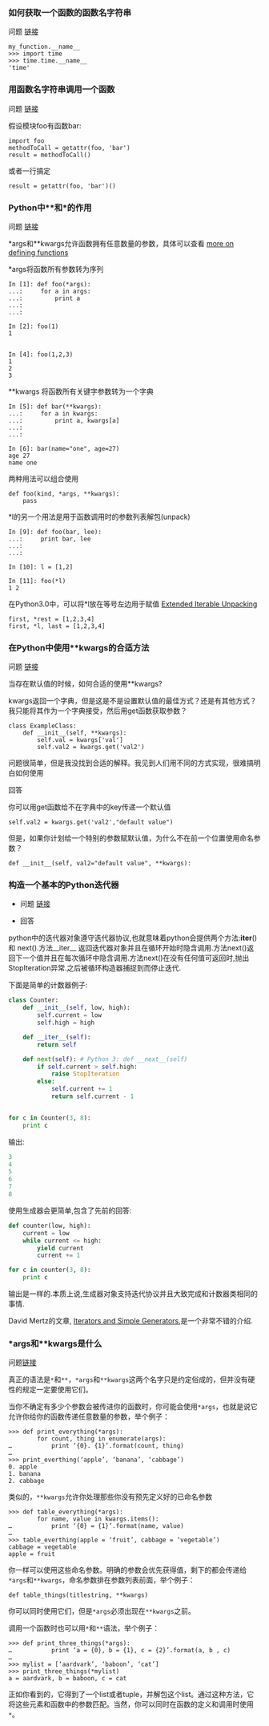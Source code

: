 
### 如何获取一个函数的函数名字符串

问题 [链接](http://stackoverflow.com/questions/251464/how-to-get-the-function-name-as-string-in-python)

    my_function.__name__
    >>> import time
    >>> time.time.__name__
    'time'
### 用函数名字符串调用一个函数

问题 [链接](http://stackoverflow.com/questions/3061/calling-a-function-from-a-string-with-the-functions-name-in-python)

假设模块foo有函数bar:

    import foo
    methodToCall = getattr(foo, 'bar')
    result = methodToCall()

或者一行搞定

    result = getattr(foo, 'bar')()


### Python中**和*的作用

问题  [链接](http://stackoverflow.com/questions/36901/what-does-double-star-and-star-do-for-python-parameters)


*args和**kwargs允许函数拥有任意数量的参数，具体可以查看 [more on defining functions](http://docs.python.org/dev/tutorial/controlflow.html#more-on-defining-functions)

*args将函数所有参数转为序列

    In [1]: def foo(*args):
    ...:     for a in args:
    ...:         print a
    ...:
    ...:

    In [2]: foo(1)
    1


    In [4]: foo(1,2,3)
    1
    2
    3

**kwargs 将函数所有关键字参数转为一个字典

    In [5]: def bar(**kwargs):
    ...:     for a in kwargs:
    ...:         print a, kwargs[a]
    ...:
    ...:

    In [6]: bar(name="one", age=27)
    age 27
    name one

两种用法可以组合使用

    def foo(kind, *args, **kwargs):
        pass

*l的另一个用法是用于函数调用时的参数列表解包(unpack)

    In [9]: def foo(bar, lee):
    ...:     print bar, lee
    ...:
    ...:

    In [10]: l = [1,2]

    In [11]: foo(*l)
    1 2

在Python3.0中，可以将*l放在等号左边用于赋值  [Extended Iterable Unpacking](http://www.python.org/dev/peps/pep-3132/)

    first, *rest = [1,2,3,4]
    first, *l, last = [1,2,3,4]

### 在Python中使用**kwargs的合适方法

问题 [链接](http://stackoverflow.com/questions/1098549/proper-way-to-use-kwargs-in-python)

当存在默认值的时候，如何合适的使用**kwargs?

kwargs返回一个字典，但是这是不是设置默认值的最佳方式？还是有其他方式？我只能将其作为一个字典接受，然后用get函数获取参数？

    class ExampleClass:
        def __init__(self, **kwargs):
            self.val = kwargs['val']
            self.val2 = kwargs.get('val2')

问题很简单，但是我没找到合适的解释。我见到人们用不同的方式实现，很难搞明白如何使用

回答

你可以用get函数给不在字典中的key传递一个默认值

    self.val2 = kwargs.get('val2',"default value")

但是，如果你计划给一个特别的参数赋默认值，为什么不在前一个位置使用命名参数？

    def __init__(self, val2="default value", **kwargs):

### 构造一个基本的Python迭代器

- 问题
[链接](http://stackoverflow.com/questions/19151/build-a-basic-python-iterator)
 
- 回答


python中的迭代器对象遵守迭代器协议,也就意味着python会提供两个方法:__iter__() 和 next().方法__iter__ 返回迭代器对象并且在循环开始时隐含调用.方法next()返回下一个值并且在每次循环中隐含调用.方法next()在没有任何值可返回时,抛出StopIteration异常.之后被循环构造器捕捉到而停止迭代.

下面是简单的计数器例子:
```python
class Counter:
    def __init__(self, low, high):
        self.current = low
        self.high = high

    def __iter__(self):
        return self

    def next(self): # Python 3: def __next__(self)
        if self.current > self.high:
            raise StopIteration
        else:
            self.current += 1
            return self.current - 1


for c in Counter(3, 8):
    print c
```
输出:
```python
3
4
5
6
7
8
```

使用生成器会更简单,包含了先前的回答:
```python
def counter(low, high):
    current = low
    while current <= high:
        yield current
        current += 1

for c in counter(3, 8):
    print c
```

输出是一样的.本质上说,生成器对象支持迭代协议并且大致完成和计数器类相同的事情.

David Mertz的文章, [Iterators and Simple Generators](http://www.ibm.com/developerworks/library/l-pycon.html),是一个非常不错的介绍.

### *args和**kwargs是什么
问题[链接](http://stackoverflow.com/questions/3394835/args-and-kwargs)

真正的语法是`*`和`**`，`*args`和`**kwargs`这两个名字只是约定俗成的，但并没有硬性的规定一定要使用它们。

当你不确定有多少个参数会被传进你的函数时，你可能会使用`*args`，也就是说它允许你给你的函数传递任意数量的参数，举个例子：

    >>> def print_everything(*args):
            for count, thing in enumerate(args):
    …           print ‘{0}. {1}’.format(count, thing)
    …
    >>> print_everthing(‘apple’, ‘banana’, ‘cabbage’)
    0. apple
    1. banana
    2. cabbage

类似的，`**kwargs`允许你处理那些你没有预先定义好的已命名参数

    >>> def table_everything(*args):
            for name, value in kwargs.items():
    …           print ‘{0} = {1}’.format(name, value)
    …
    >>> table_everthing(apple = ‘fruit’, cabbage = ‘vegetable’)
    cabbage = vegetable
    apple = fruit

你一样可以使用这些命名参数。明确的参数会优先获得值，剩下的都会传递给`*args`和`**kwargs`，命名参数排在参数列表前面，举个例子：

    def table_things(titlestring, **kwargs)

你可以同时使用它们，但是`*args`必须出现在`**kwargs`之前。

调用一个函数时也可以用`*`和`**`语法，举个例子：

    >>> def print_three_things(*args):
    …           print ‘a = {0}, b = {1}, c = {2}’.format(a, b , c)
    …
    >>> mylist = [‘aardvark’, ‘baboon’, ‘cat’]
    >>> print_three_things(*mylist)
    a = aardvark, b = baboon, c = cat

正如你看到的，它得到了一个list或者tuple，并解包这个list。通过这种方法，它将这些元素和函数中的参数匹配。当然，你可以同时在函数的定义和调用时使用`*`。

